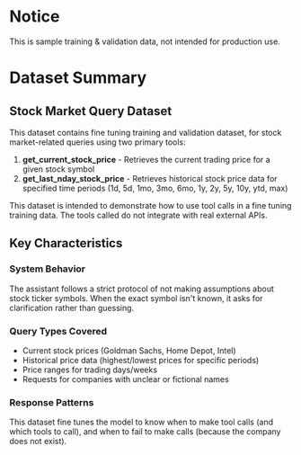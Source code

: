 # Notice

This is sample training & validation data, not intended for production use.

# Dataset Summary

## Stock Market Query Dataset

This dataset contains  fine tuning training and validation dataset, for stock market-related queries using two primary tools:

1. **get_current_stock_price** - Retrieves the current trading price for a given stock symbol
2. **get_last_nday_stock_price** - Retrieves historical stock price data for specified time periods (1d, 5d, 1mo, 3mo, 6mo, 1y, 2y, 5y, 10y, ytd, max)

This dataset is intended to demonstrate how to use tool calls in a fine tuning training data. The tools called do not integrate with real external APIs.

## Key Characteristics

### System Behavior
The assistant follows a strict protocol of not making assumptions about stock ticker symbols. When the exact symbol isn't known, it asks for clarification rather than guessing.

### Query Types Covered
- Current stock prices (Goldman Sachs, Home Depot, Intel)
- Historical price data (highest/lowest prices for specific periods)
- Price ranges for trading days/weeks
- Requests for companies with unclear or fictional names

### Response Patterns
This dataset fine tunes the model to know when to make tool calls (and which tools to call), and when to fail to make calls (because the company does not exist).




